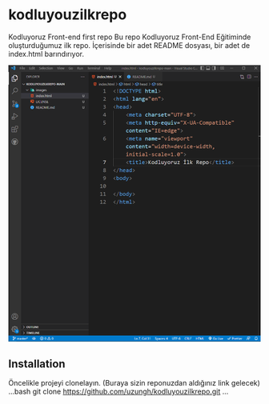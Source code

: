 # kodluyouzilkrepo
Kodluyoruz Front-end first repo
Bu repo Kodluyoruz Front-End Eğitiminde oluşturduğumuz ilk repo. İçerisinde bir adet README dosyası, bir adet de index.html barındırıyor.

![github](images/ilkrepo.png)

## Installation
Öncelikle projeyi clonelayın. (Buraya sizin reponuzdan aldığınız link gelecek)
...bash
git clone https://github.com/uzungh/kodluyouzilkrepo.git
...
